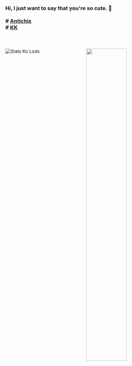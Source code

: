 ### Hi, I just want to say that you're so cute. 👋<br><br># [Antichix](https://discord.gg/NmFcvCs)<br># [KK](https://discord.gg/MT2996y)<br><br><br>
[<img align="right" width="50%" src="https://github-readme-stats.vercel.app/api?username=NcknmeX&show_icons=true&theme=radical&hide=contribs,issues">](https://metrics.lecoq.io/NcknmeX?template=classic)
![Stats Ko Lods](https://github-readme-stats.vercel.app/api/top-langs/?username=ncknmex&layout=demo)
